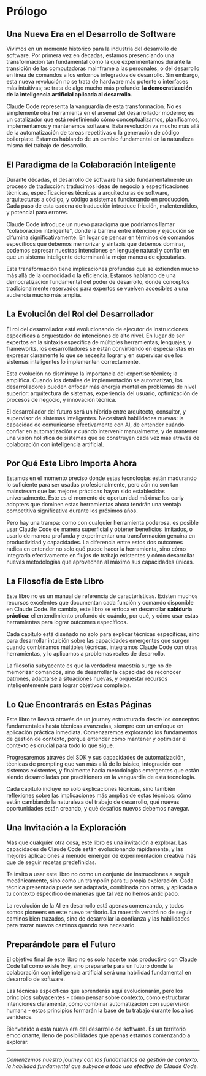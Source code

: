 # Prólogo

## Una Nueva Era en el Desarrollo de Software

Vivimos en un momento histórico para la industria del desarrollo de software. Por primera vez en décadas, estamos presenciando una transformación tan fundamental como la que experimentamos durante la transición de las computadoras mainframe a las personales, o del desarrollo en línea de comandos a los entornos integrados de desarrollo. Sin embargo, esta nueva revolución no se trata de hardware más potente o interfaces más intuitivas; se trata de algo mucho más profundo: **la democratización de la inteligencia artificial aplicada al desarrollo**.

Claude Code representa la vanguardia de esta transformación. No es simplemente otra herramienta en el arsenal del desarrollador moderno; es un catalizador que está redefiniendo cómo conceptualizamos, planificamos, implementamos y mantenemos software. Esta revolución va mucho más allá de la automatización de tareas repetitivas o la generación de código boilerplate. Estamos hablando de un cambio fundamental en la naturaleza misma del trabajo de desarrollo.

## El Paradigma de la Colaboración Inteligente

Durante décadas, el desarrollo de software ha sido fundamentalmente un proceso de traducción: traducimos ideas de negocio a especificaciones técnicas, especificaciones técnicas a arquitecturas de software, arquitecturas a código, y código a sistemas funcionando en producción. Cada paso de esta cadena de traducción introduce fricción, malentendidos, y potencial para errores.

Claude Code introduce un nuevo paradigma que podríamos llamar "colaboración inteligente", donde la barrera entre intención y ejecución se difumina significativamente. En lugar de pensar en términos de comandos específicos que debemos memorizar y sintaxis que debemos dominar, podemos expresar nuestras intenciones en lenguaje natural y confiar en que un sistema inteligente determinará la mejor manera de ejecutarlas.

Esta transformación tiene implicaciones profundas que se extienden mucho más allá de la comodidad o la eficiencia. Estamos hablando de una democratización fundamental del poder de desarrollo, donde conceptos tradicionalmente reservados para expertos se vuelven accesibles a una audiencia mucho más amplia.

## La Evolución del Rol del Desarrollador

El rol del desarrollador está evolucionando de ejecutor de instrucciones específicas a orquestador de intenciones de alto nivel. En lugar de ser expertos en la sintaxis específica de múltiples herramientas, lenguajes, y frameworks, los desarrolladores se están convirtiendo en especialistas en expresar claramente lo que se necesita lograr y en supervisar que los sistemas inteligentes lo implementen correctamente.

Esta evolución no disminuye la importancia del expertise técnico; la amplifica. Cuando los detalles de implementación se automatizan, los desarrolladores pueden enfocar más energía mental en problemas de nivel superior: arquitectura de sistemas, experiencia del usuario, optimización de procesos de negocio, y innovación técnica.

El desarrollador del futuro será un híbrido entre arquitecto, consultor, y supervisor de sistemas inteligentes. Necesitará habilidades nuevas: la capacidad de comunicarse efectivamente con AI, de entender cuándo confiar en automatización y cuándo intervenir manualmente, y de mantener una visión holística de sistemas que se construyen cada vez más através de colaboración con inteligencia artificial.

## Por Qué Este Libro Importa Ahora

Estamos en el momento preciso donde estas tecnologías están madurando lo suficiente para ser usadas profesionalmente, pero aún no son tan mainstream que las mejores prácticas hayan sido establecidas universalmente. Este es el momento de oportunidad máxima: los early adopters que dominen estas herramientas ahora tendrán una ventaja competitiva significativa durante los próximos años.

Pero hay una trampa: como con cualquier herramienta poderosa, es posible usar Claude Code de manera superficial y obtener beneficios limitados, o usarlo de manera profunda y experimentar una transformación genuina en productividad y capacidades. La diferencia entre estos dos outcomes radica en entender no solo qué puede hacer la herramienta, sino cómo integrarla efectivamente en flujos de trabajo existentes y cómo desarrollar nuevas metodologías que aprovechen al máximo sus capacidades únicas.

## La Filosofía de Este Libro

Este libro no es un manual de referencia de características. Existen muchos recursos excelentes que documentan cada función y comando disponible en Claude Code. En cambio, este libro se enfoca en desarrollar **sabiduría práctica**: el entendimiento profundo de cuándo, por qué, y cómo usar estas herramientas para lograr outcomes específicos.

Cada capítulo está diseñado no solo para explicar técnicas específicas, sino para desarrollar intuición sobre las capacidades emergentes que surgen cuando combinamos múltiples técnicas, integramos Claude Code con otras herramientas, y lo aplicamos a problemas reales de desarrollo.

La filosofía subyacente es que la verdadera maestría surge no de memorizar comandos, sino de desarrollar la capacidad de reconocer patrones, adaptarse a situaciones nuevas, y orquestar recursos inteligentemente para lograr objetivos complejos.

## Lo Que Encontrarás en Estas Páginas

Este libro te llevará através de un journey estructurado desde los conceptos fundamentales hasta técnicas avanzadas, siempre con un enfoque en aplicación práctica inmediata. Comenzaremos explorando los fundamentos de gestión de contexto, porque entender cómo mantener y optimizar el contexto es crucial para todo lo que sigue.

Progresaremos através del SDK y sus capacidades de automatización, técnicas de prompting que van más allá de lo básico, integración con sistemas existentes, y finalmente hacia metodologías emergentes que están siendo desarrolladas por practitioners en la vanguardia de esta tecnología.

Cada capítulo incluye no solo explicaciones técnicas, sino también reflexiones sobre las implicaciones más amplias de estas técnicas: cómo están cambiando la naturaleza del trabajo de desarrollo, qué nuevas oportunidades están creando, y qué desafíos nuevos debemos navegar.

## Una Invitación a la Exploración

Más que cualquier otra cosa, este libro es una invitación a explorar. Las capacidades de Claude Code están evolucionando rápidamente, y las mejores aplicaciones a menudo emergen de experimentación creativa más que de seguir recetas predefinidas.

Te invito a usar este libro no como un conjunto de instrucciones a seguir mecánicamente, sino como un trampolín para tu propia exploración. Cada técnica presentada puede ser adaptada, combinada con otras, y aplicada a tu contexto específico de maneras que tal vez no hemos anticipado.

La revolución de la AI en desarrollo está apenas comenzando, y todos somos pioneers en este nuevo territorio. La maestría vendrá no de seguir caminos bien trazados, sino de desarrollar la confianza y las habilidades para trazar nuevos caminos quando sea necesario.

## Preparándote para el Futuro

El objetivo final de este libro no es solo hacerte más productivo con Claude Code tal como existe hoy, sino prepararte para un futuro donde la colaboración con inteligencia artificial será una habilidad fundamental en desarrollo de software.

Las técnicas específicas que aprenderás aquí evolucionarán, pero los principios subyacentes - cómo pensar sobre contexto, cómo estructurar intenciones claramente, cómo combinar automatización con supervisión humana - estos principios formarán la base de tu trabajo durante los años venideros.

Bienvenido a esta nueva era del desarrollo de software. Es un territorio emocionante, lleno de posibilidades que apenas estamos comenzando a explorar.

---

*Comenzemos nuestro journey con los fundamentos de gestión de contexto, la habilidad fundamental que subyace a todo uso efectivo de Claude Code.*